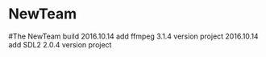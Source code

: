 # NewTeam
#The NewTeam build
2016.10.14 add ffmpeg 3.1.4 version project
2016.10.14 add SDL2 2.0.4 version project
